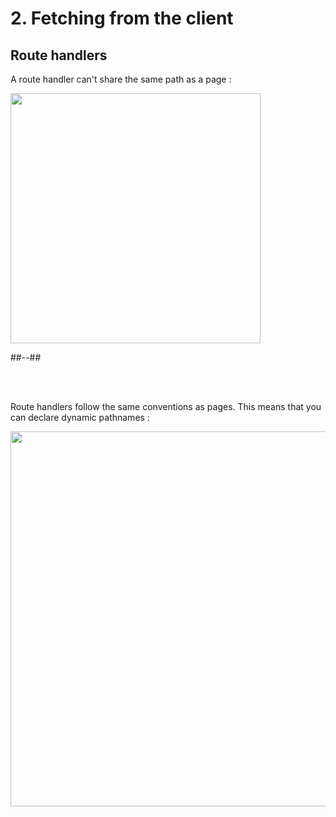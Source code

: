 <!-- .slide: class="two-column with-code " -->

<style>
  .routerhandler-21 {
    width: 400px;
    height: auto;
  }

    .routerhandler-segment-21 {
    width: 600px;
    height: auto;
  }
</style>

# 2. Fetching from the client

## Route handlers

A route handler can't share the same path as a page :

<img src="./assets/images/04-data-fetching/route-handlers-do-not.png" class="routerhandler-21" />

##--##

<br/> <br/>

Route handlers follow the same conventions as pages. This means that you can declare dynamic pathnames :

<img src="./assets/images/04-data-fetching/route-handlers-segments.png" class="routerhandler-segment-21" />
